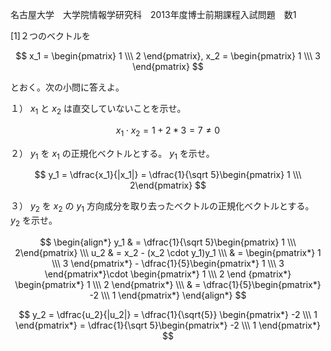 名古屋大学　大学院情報学研究科　2013年度博士前期課程入試問題　数1

\[1]２つのベクトルを

$$
    x_1 = \begin{pmatrix} 1 \\\ 2 \end{pmatrix}, x_2 = \begin{pmatrix} 1 \\\ 3 \end{pmatrix}
$$

とおく。次の小問に答えよ。

１） $x_1$ と $x_2$ は直交していないことを示せ。

$$
    x_1 \cdot x_2 = 1 + 2 * 3 = 7 \ne 0
$$

２） $y_1$ を $x_1$ の正規化ベクトルとする。 $y_1$ を示せ。

$$
    y_1 = \dfrac{x_1}{|x_1|} = \dfrac{1}{\sqrt 5}\begin{pmatrix} 1 \\\ 2\end{pmatrix}
$$

３） $y_2$ を $x_2$ の $y_1$ 方向成分を取り去ったベクトルの正規化ベクトルとする。 $y_2$ を示せ。

$$
    \begin{align*}
        y_1 & =  \dfrac{1}{\sqrt 5}\begin{pmatrix} 1 \\\ 2\end{pmatrix} \\\
        u_2 & = x_2  - (x_2 \cdot y_1)y_1 \\\
            & = \begin{pmatrix*} 1 \\\ 3 \end{pmatrix*} -  \dfrac{1}{5}\begin{pmatrix*} 1 \\\ 3 \end{pmatrix*}\cdot \begin{pmatrix*} 1 \\\ 2 \end {pmatrix*} \begin{pmatrix*} 1 \\\ 2 \end{pmatrix*} \\\
            & =  \dfrac{1}{5}\begin{pmatrix*} -2 \\\ 1 \end{pmatrix*}
    \end{align*}
$$

$$
    y_2 = \dfrac{u_2}{|u_2|} = \dfrac{1}{\sqrt{5}} \begin{pmatrix*} -2 \\\ 1 \end{pmatrix*} =  \dfrac{1}{\sqrt 5}\begin{pmatrix*} -2 \\\ 1 \end{pmatrix*}
$$

